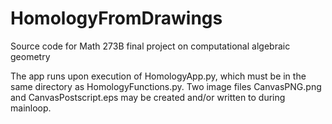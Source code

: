 # HomologyFromDrawings
Source code for Math 273B final project on computational algebraic geometry

The app runs upon execution of HomologyApp.py, which must be in the same directory as HomologyFunctions.py.
Two image files CanvasPNG.png and CanvasPostscript.eps may be created and/or written to during mainloop.
